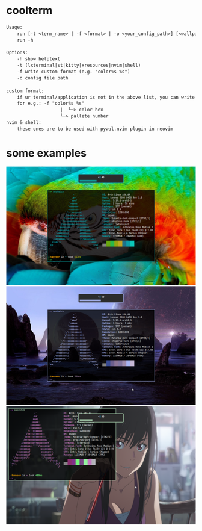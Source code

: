 # coolterm

```txt
Usage:
    run [-t <term_name> | -f <format> | -o <your_config_path>] [<wallpaper_path>]
    run -h

Options:
    -h show helptext
    -t (lxterminal|st|kitty|xresources|nvim|shell)
    -f write custom format (e.g. "color%s %s")
    -o config file path

custom format:
    if ur terminal/application is not in the above list, you can write ur own custom format to generate color pallete
    for e.g.: -f "color%s %s"
    		    	|  └─> color hex
    		    	└─> pallete number
nvim & shell:
    these ones are to be used with pywal.nvim plugin in neovim
```

# some examples

<img src="./pic1.png">
<img src="./pic2.png">
<img src="./pic3.png">
